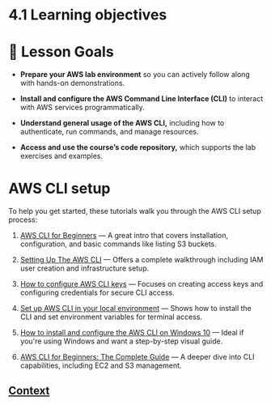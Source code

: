 # 4.1 Learning objectives 
 
# 🧪 Lesson Goals
* **Prepare your AWS lab environment** so you can actively follow along with hands-on demonstrations.

* **Install and configure the AWS Command Line Interface (CLI)** to interact with AWS services programmatically.

* **Understand general usage of the AWS CLI,** including how to authenticate, run commands, and manage resources.

* **Access and use the course’s code repository,** which supports the lab exercises and examples.

# AWS CLI setup
To help you get started, these tutorials walk you through the AWS CLI setup process:

1. [AWS CLI for Beginners](https://www.youtube.com/watch?v=9oYd5KQM8AQ) — A great intro that covers installation, configuration, and basic commands like listing S3 buckets.

2. [Setting Up The AWS CLI](https://www.youtube.com/watch?v=_DIRSI07kxY) — Offers a complete walkthrough including IAM user creation and infrastructure setup.

3. [How to configure AWS CLI keys](https://www.youtube.com/watch?v=NKDi4SNQBPk) — Focuses on creating access keys and configuring credentials for secure CLI access.

4. [Set up AWS CLI in your local environment](https://www.youtube.com/watch?app=desktop&v=idQ4bYIuK7A&t=17s) — Shows how to install the CLI and set environment variables for terminal access.

5. [How to install and configure the AWS CLI on Windows 10](https://www.youtube.com/watch?v=jCHOsMPbcV0&pp=ygUHI2NsaW9mZQ%3D%3D) — Ideal if you're using Windows and want a step-by-step visual guide.

6. [AWS CLI for Beginners: The Complete Guide](https://www.youtube.com/watch?v=PWAnY-w1SGQ) — A deeper dive into CLI capabilities, including EC2 and S3 management.
 
 
 ## [Context](./../context.md)